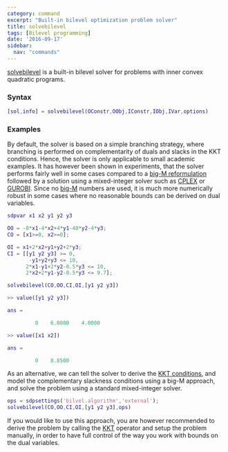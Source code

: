 ```yaml
---
category: command
excerpt: "Built-in bilevel optimization problem solver"
title: solvebilevel
tags: [Bilevel programming]
date: '2016-09-17'
sidebar:
  nav: "commands"
---
```


[solvebilevel](/command/solvebilevel) is a built-in bilevel solver for problems with inner convex quadratic programs.

### Syntax

````matlab
[sol,info] = solvebilevel(OConstr,OObj,IConstr,IObj,IVar,options)
````

### Examples

By default, the solver is based on a simple branching strategy, where branching is performed on complementarity of duals and slacks in the KKT conditions. Hence, the solver is only applicable to small academic examples. It has however been shown in experiments, that the solver performs fairly well in some cases compared to a [big-M reformulation](/example/bilevelprogrammingalternatives) followed by a solution using a mixed-integer solver such as [CPLEX](/solver/cplex) or [GUROBI](/solver/gurobi). Since no [big-M](/tutorial/bigmandconvexhulls) numbers are used, it is much more numerically robust in some cases where no reasonable bounds can be derived on dual variables.


````matlab
sdpvar x1 x2 y1 y2 y3

OO = -8*x1-4*x2+4*y1-40*y2-4*y3;
CO = [x1>=0, x2>=0];

OI = x1+2*x2+y1+y2+2*y3;
CI = [[y1 y2 y3] >= 0,
       -y1+y2+y3 <= 10,
      2*x1-y1+2*y2-0.5*y3 <= 10,
      2*x2+2*y1-y2-0.5*y3 <= 9.7];

solvebilevel(CO,OO,CI,OI,[y1 y2 y3])

>> value([y1 y2 y3])

ans =

         0    6.0000    4.0000

>> value([x1 x2])

ans =

         0    8.8500
````

As an alternative, we can tell the solver to derive the [KKT conditions](/command/kkt), and model the complementary slackness conditions using a big-M approach, and solve the problem using a standard mixed-integer solver.

````matlab
ops = sdpsettings('bilvel.algorithm','external');
solvebilevel(CO,OO,CI,OI,[y1 y2 y3],ops)
````
If you would like to use this approach, you are however recommended to derive the problem by calling the [KKT](/command/kkt) operator and setup the problem manually, in order to have full control of the way you work with bounds on the dual variables.
